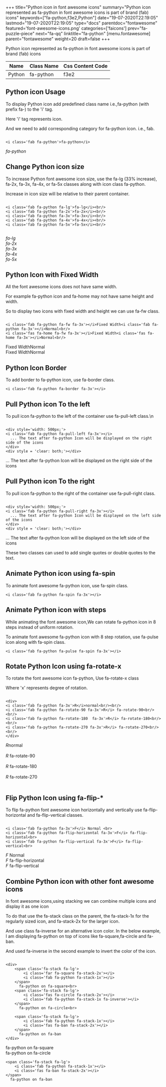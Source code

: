 +++
title="Python icon in font awesome icons"
summary="Python icon represented as fa-python in font awesome icons is part of brand (fab) icons"
keywords=["fa-python,f3e2,Python"]
date="19-07-2020T22:19:05"
lastmod="19-07-2020T22:19:05"
type="docs"
parentdoc="fontawesome"
featured='font-awesome-icons.png'
categories=['faicons']
prev="fa-puzzle-piece"
next="fa-qq"
linktitle="fa-python"
[menu.fontawesome]
parent="fontawesome"
weight=20
draft=false
+++


Python icon represented as fa-python in font awesome icons is part of brand (fab) icons

<div class='table-responsive'><table class='table'><thead><tr><th>Name</th><th>Class Name</th><th>Css Content Code</th></tr></thead><tbody><tr><td>Python</td><td>fa-python</td><td>f3e2</td></tr></tbody></table></div>



## Python icon Usage

To display Python icon add predefined class name i.e.,fa-python (with prefix fa-) to the 'i' tag.

Here 'i' tag represents icon.

And we need to add corresponding category for fa-python icon. i.e., fab.


```

<i class='fab fa-python'>fa-python</i>
```

<i class='fab fa-python'>fa-python</i>




## Change Python icon size
To increase Python font awesome icon size, use the fa-lg (33% increase), fa-2x, fa-3x, fa-4x, or fa-5x classes along with icon class fa-python.

Increase in icon size will be relative to their parent container. 

```

<i class='fab fa-python fa-lg'>fa-lg</i><br/>
<i class='fab fa-python fa-2x'>fa-2x</i><br/>
<i class='fab fa-python fa-3x'>fa-3x</i><br/>
<i class='fab fa-python fa-4x'>fa-4x</i><br/>
<i class='fab fa-python fa-5x'>fa-5x</i><br/>
            
```

<i class='fab fa-python fa-lg'>fa-lg</i><br/>
<i class='fab fa-python fa-2x'>fa-2x</i><br/>
<i class='fab fa-python fa-3x'>fa-3x</i><br/>
<i class='fab fa-python fa-4x'>fa-4x</i><br/>
<i class='fab fa-python fa-5x'>fa-5x</i><br/>
            



## Python Icon with Fixed Width 

All the font awesome icons does not have same width.

For example fa-python icon and fa-home may not have same height and width.

So to display two icons with fixed width and height we can use fa-fw class.


```

<i class='fab fa-python fa-fw fa-3x'></i>Fixed Width<i class='fab fa-python fa-3x'></i>Normal<br/>
<i class='fas fa-home fa-fw fa-3x'></i>Fixed Width<i class='fas fa-home fa-3x'></i>Normal<br/>
```

<i class='fab fa-python fa-fw fa-3x'></i>Fixed Width<i class='fab fa-python fa-3x'></i>Normal<br/>
<i class='fas fa-home fa-fw fa-3x'></i>Fixed Width<i class='fas fa-home fa-3x'></i>Normal<br/>



## Python Icon Border 

To add border to fa-python icon, use fa-border class.


```
<i class='fab fa-python fa-border fa-3x'></i>

```
<i class='fab fa-python fa-border fa-3x'></i>





## Pull Python icon To the left

To pull icon fa-python to the left of the container use fa-pull-left class.\n

```

<div style='width: 500px;'>
<i class='fab fa-python fa-pull-left fa-3x'></i>
  ... The text after fa-python Icon will be displayed on the right side of the icons
</div>
<div style = 'clear: both;'></div>
```

<div style='width: 500px;'>
<i class='fab fa-python fa-pull-left fa-3x'></i>
  ... The text after fa-python Icon will be displayed on the right side of the icons
</div>
<div style = 'clear: both;'></div>




## Pull Python icon To the right
To pull icon fa-python to the right of the container use fa-pull-right class.

```

<div style='width: 500px;'>
<i class='fab fa-python fa-pull-right fa-3x'></i>
  ... The text after fa-python Icon will be displayed on the left side of the icons
</div>
<div style = 'clear: both;'></div>
```

<div style='width: 500px;'>
<i class='fab fa-python fa-pull-right fa-3x'></i>
  ... The text after fa-python Icon will be displayed on the left side of the icons
</div>
<div style = 'clear: both;'></div>

These two classes can used to add single quotes or double quotes to the text.


## Animate Python icon using fa-spin
To animate font awesome fa-python icon, use fa-spin class.

```
<i class='fab fa-python fa-spin fa-3x'></i>
```
<i class='fab fa-python fa-spin fa-3x'></i>




## Animate Python icon with steps
While animating the font awesome icon,We can rotate fa-python icon in 8 steps instead of uniform rotation.

To animate font awesome fa-python icon with 8 step rotation, use fa-pulse icon along with fa-spin class.


```
<i class='fab fa-python fa-pulse fa-spin fa-3x'></i>

```
<i class='fab fa-python fa-pulse fa-spin fa-3x'></i>





## Rotate Python Icon using fa-rotate-x
To rotate the font awesome icon fa-python, Use fa-rotate-x class

Where 'x' represents degree of rotation.


```

<div>
<i class='fab fa-python fa-3x'>R</i>normal<br/><br/>
<i class='fab fa-python fa-rotate-90 fa-3x'>R</i> fa-rotate-90<br/><br/> 
<i class='fab fa-python fa-rotate-180  fa-3x'>R</i> fa-rotate-180<br/><br/> 
<i class='fab fa-python fa-rotate-270 fa-3x'>R</i> fa-rotate-270<br/><br/>
</div>
```

<div>
<i class='fab fa-python fa-3x'>R</i>normal<br/><br/>
<i class='fab fa-python fa-rotate-90 fa-3x'>R</i> fa-rotate-90<br/><br/> 
<i class='fab fa-python fa-rotate-180  fa-3x'>R</i> fa-rotate-180<br/><br/> 
<i class='fab fa-python fa-rotate-270 fa-3x'>R</i> fa-rotate-270<br/><br/>
</div>




## Flip Python Icon using fa-flip-*
To flip fa-python font awesome icon horizontally and vertically use fa-flip-horizontal and fa-flip-vertical classes. 

```

<i class='fab fa-python fa-3x'>F</i> Normal <br>
<i class='fab fa-python fa-flip-horizontal fa-3x'>F</i> fa-flip-horizontal<br>
<i class='fab fa-python fa-flip-vertical fa-3x'>F</i> fa-flip-vertical<br>
```

<i class='fab fa-python fa-3x'>F</i> Normal <br>
<i class='fab fa-python fa-flip-horizontal fa-3x'>F</i> fa-flip-horizontal<br>
<i class='fab fa-python fa-flip-vertical fa-3x'>F</i> fa-flip-vertical<br>




## Combine Python icon with other font awesome icons
In font awesome icons,using stacking we can combine multiple icons and display it as one icon 

To do that use the fa-stack class on the parent, the fa-stack-1x for the regularly sized icon, and fa-stack-2x for the larger icon.

And use class fa-inverse for an alternative icon color. 
In the below example, I am displaying fa-python on top of icons like fa-square,fa-circle and fa-ban.

And used fa-inverse in the second example to invert the color of the icon.

```

<div>
    <span class='fa-stack fa-lg'>
        <i class='far fa-square fa-stack-2x'></i>
        <i class='fab fa-python fa-stack-1x'></i>
    </span>
      fa-python on fa-square<br>
    <span class='fa-stack fa-lg'>
        <i class='fas fa-circle fa-stack-2x'></i>
        <i class='fab fa-python fa-stack-1x fa-inverse'></i>
    </span>
      fa-python on fa-circle<br>

    <span class='fa-stack fa-lg'>
        <i class='fab fa-python fa-stack-1x'></i>
        <i class='fas fa-ban fa-stack-2x'></i>
    </span>
      fa-python on fa-ban
</div>
```

<div>
    <span class='fa-stack fa-lg'>
        <i class='far fa-square fa-stack-2x'></i>
        <i class='fab fa-python fa-stack-1x'></i>
    </span>
      fa-python on fa-square<br>
    <span class='fa-stack fa-lg'>
        <i class='fas fa-circle fa-stack-2x'></i>
        <i class='fab fa-python fa-stack-1x fa-inverse'></i>
    </span>
      fa-python on fa-circle<br>

    <span class='fa-stack fa-lg'>
        <i class='fab fa-python fa-stack-1x'></i>
        <i class='fas fa-ban fa-stack-2x'></i>
    </span>
      fa-python on fa-ban
</div>






